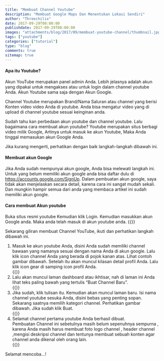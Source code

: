```yaml
---
title: "Membuat Channel Youtube"
description: "Membuat Google Maps Dan Menentukan Lokasi Sendiri"
author: "Threechilix"
date: 2017-09-29T00:00:00
publishdate: 2017-09-29T00:00:00
images: "attachments/blog/2017/09/membuat-youtube-channel/thumbnail.jpg"
tags: ["youtube"]
categories: ["tutorial"]
type: "blog"
comments: true
sitemap: true
---
```

#### Apa itu Youtube?
Akun YouTube merupakan panel admin Anda. Lebih jelasnya adalah akun yang dipakai untuk mengakses atau untuk login dalam channel youtube Anda. Akun Youtube sama saja dengan Akun Google.

Channel Youtube merupakan Brand/Nama Saluran atau channel yang berisi Konten video video Anda di youtube. Anda bisa mengatur video yang di upload di channel youtube sesuai keinginan anda.

Sudah tahu kan perbedaan akun youtube dan channel youtube. Lalu bagaimana cara membuat akun youtube? Youtube merupakan situs berbagi video milik Google, Artinya untuk masuk ke akun Youtube, Maka Anda tinggal memasukan akun Google Anda.

Jika kurang mengerti, perhatikan dengan baik langkah-langkah dibawah ini.

#### Membuat akun Google
Jika Anda sudah mempunyai akun google, Anda bisa melewati langkah ini. Untuk yang belum memiliki akun google anda bisa daftar dulu di https://accounts.google.com/SignUp.
Dalam pembuatan akun google, saya tidak akan menjelaskan secara detail, karena cara ini sangat mudah sekali. Dan mungkin hampir semua dari anda yang membaca artikel ini sudah memiliki akun google.

#### Cara membuat Akun youtube
Buka situs resmi youtube Kemudian klik Login.
Kemudian masukkan akun Google anda. Maka anda telah masuk di akun youtube anda.
{{<images width="80%" title="Create a new map" src="/attachments/blog/2017/09/membuat-youtube-channel/1.jpg">}}

Sekarang giliran membuat Channel YouTube, ikuti dan perhatikan langkah dibawah ini.
<ol>
<li>Masuk ke akun youtube Anda, disini Anda sudah memiliki channel bawaan yang namanya sesuai dengan nama Anda di akun google. Lalu klik icon channel Anda yang berada di pojok kanan atas. Lihat contoh gambar dibawah. Setelah itu akan muncul kilasan detail profil Anda. Lalu klik icon gear di samping icon profil Anda.<br />
{{<images width="80%" title="Create a new map" src="/attachments/blog/2017/09/membuat-youtube-channel/2.jpg">}}
</li>
<li>Lalu akan muncul laman dashboard atau ikhtisar, nah di laman ini Anda lihat teks paling bawah yang tertulis “Buat Channel Baru”.<br />
{{<images width="80%" title="Create a new map" src="/attachments/blog/2017/09/membuat-youtube-channel/3.jpg">}}
</li>
<li>Jika sudah, klik tulisan itu. Kemudian akan muncul laman baru. Isi nama channel youtube sesuka Anda, disini bebas yang penting sopan. Sekarang saatnya memilih kategori channel. Perhatikan gambar dibawah. Jika sudah klik Buat.<br />
{{<images width="80%" title="Create a new map" src="/attachments/blog/2017/09/membuat-youtube-channel/4.jpg">}}
</li>
<li>Selamat channel pertama youtube Anda berhasil dibuat.<br />
Pembuatan Channel ini sebetulnya masih belum sepenuhnya sempurna , karena Anda masih harus membuat foto logo channel , header channel ,mengisi deskripsi channel dan tentunya membuat sebuah konten agar channel anda dikenal oleh orang lain.<br />
{{<images width="80%" title="Create a new map" src="/attachments/blog/2017/09/membuat-youtube-channel/5.jpg">}}
</li>
</ol>
Selamat mencoba...!
